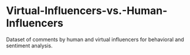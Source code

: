 # Virtual-Influencers-vs.-Human-Influencers
Dataset of comments by human and virtual influencers for behavioral and sentiment analysis.
